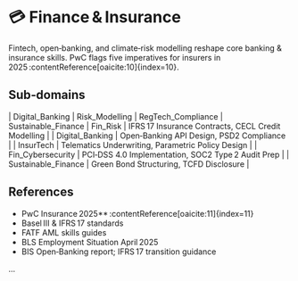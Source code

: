# 💳 Finance & Insurance

Fintech, open‑banking, and climate‑risk modelling reshape core banking & insurance skills. PwC flags five imperatives for insurers in 2025 :contentReference[oaicite:10]{index=10}.

## Sub‑domains
| Digital_Banking 
| Risk_Modelling 
| RegTech_Compliance 
| Sustainable_Finance 
| Fin_Risk | IFRS 17 Insurance Contracts, CECL Credit Modelling |
| Digital_Banking | Open‑Banking API Design, PSD2 Compliance |
| InsurTech | Telematics Underwriting, Parametric Policy Design |
| Fin_Cybersecurity | PCI‑DSS 4.0 Implementation, SOC2 Type 2 Audit Prep |
| Sustainable_Finance | Green Bond Structuring, TCFD Disclosure |

## References
  - PwC Insurance 2025** :contentReference[oaicite:11]{index=11}  
  - Basel III & IFRS 17 standards 
  - FATF AML skills guides
  - BLS Employment Situation April 2025 
  - BIS Open‑Banking report; IFRS 17 transition guidance

...
